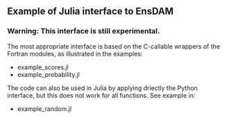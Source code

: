 ## Example of Julia interface to EnsDAM

### Warning: This interface is still experimental.

The most appropriate interface is based on the C-callable wrappers of the Fortran modules,
as illustrated in the examples:

- example_scores.jl
- example_probability.jl

The code can also be used in Julia by applying driectly the Python interface,
but this does not work for all functions. See example in:

- example_random.jl
